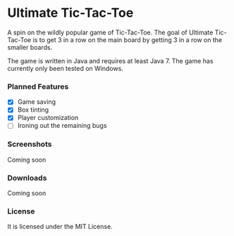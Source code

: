 # Ultimate Tic-Tac-Toe
A spin on the wildly popular game of Tic-Tac-Toe. The goal of Ultimate Tic-Tac-Toe is to get 3 in a row on the main board by getting 3 in a row on the smaller boards.

The game is written in Java and requires at least Java 7. The game has currently only been tested on Windows.

### Planned Features
- [X] Game saving
- [X] Box tinting
- [X] Player customization
- [ ] Ironing out the remaining bugs

### Screenshots
Coming soon

### Downloads
Coming soon

### License
It is licensed under the MIT License.